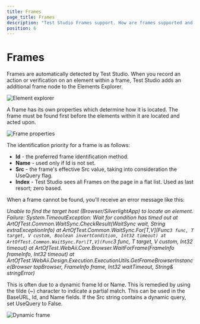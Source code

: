 ```yaml
---
title: Frames
page_title: Frames
description: "Test Studio Frames support. How are frames supported and recognized in Test Studio. A frame is dynamic and Test Studio test run fails by each execution. Test Studio cannot find a frame"
position: 6
---
```

# Frames #

Frames are automatically detected by Test Studio. When you record an action or verification on an element within a frame, Test Studio adds an additional frame node to the Elements Explorer.

![Element explorer][1]

A frame has its own properties which determine how it is located. The frame must be found first before the elements within it are located and acted upon.

![Frame properties][2]

The identification priority for a frame is as follows:

* __Id__ - the preferred frame identification method.
* __Name__ - used only if Id is not set.
* __Src__ - the frame's effective Src value, taking into consideration the UseQuery flag.
* __Index__ - Test Studio sees all Frames on the page in a flat list. Used as last resort; zero based.

When a frame cannot be found, you'll receive an error message like this:

*Unable to find the target host (Browser/SilverlightApp) to locate an element. Failure: System.TimeoutException: Wait for condition has timed out
   at ArtOfTest.Common.WaitSync.CheckResult(WaitSync wait, String extraExceptionInfo)
   at ArtOfTest.Common.WaitSync.For\[T,V](Func`3 func, T target, V custom, Boolean invertCondition, Int32 timeout)
   at ArtOfTest.Common.WaitSync.For\[T,V](Func`3 func, T target, V custom, Int32 timeout)
   at ArtOfTest.WebAii.Core.Browser.WaitForFrame(FrameInfo frameInfo, Int32 timeout)
   at ArtOfTest.WebAii.Design.Execution.ExecutionUtils.GetFrameBrowserInstance(Browser topBrowser, FrameInfo frame, Int32 waitTimeout, String& stringError)*

This is often due to a dynamic frame Id or Name. This is remedied by using the tilde (~) character to indicate a partial match. This can be used in the BaseURL, Id, and Name fields. If the Src string contains a dynamic query, set UseQuery to False.

![Dynamic frame][3]

[1]: /img/general-information/test-recording/frames/fig1.png
[2]: /img/general-information/test-recording/frames/fig2.png
[3]: /img/general-information/test-recording/frames/fig3.png




